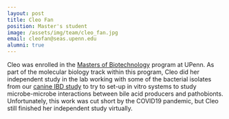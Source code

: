 ```yaml
---
layout: post
title: Cleo Fan
position: Master's student
image: /assets/img/team/cleo_fan.jpg
email: cleofan@seas.upenn.edu
alumni: true
---
```


Cleo was enrolled in the [Masters of Biotechnology](https://biotech.seas.upenn.edu/) program at UPenn.  As part of the molecular biology track within this program, Cleo did her independent study in the lab working with some of the bacterial isolates from our [canine IBD study](https://microbiomejournal.biomedcentral.com/articles/10.1186/s40168-019-0740-4) to try to set-up in vitro systems to study microbe-microbe interactions between bile acid producers and pathobionts.  Unfortunately, this work was cut short by the COVID19 pandemic, but Cleo still finished her independent study virtually.
